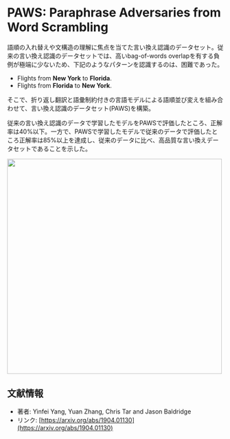 # PAWS: Paraphrase Adversaries from Word Scrambling

語順の入れ替えや文構造の理解に焦点を当てた言い換え認識のデータセット。従来の言い換え認識のデータセットでは、高いbag-of-words overlapを有する負例が極端に少ないため、下記のようなパターンを認識するのは、困難であった。

- Flights from **New York** to **Florida**.
- Flights from **Florida** to **New York**.

そこで、折り返し翻訳と語彙制約付きの言語モデルによる語順並び変えを組み合わせて、言い換え認識のデータセット(PAWS)を構築。

従来の言い換え認識のデータで学習したモデルをPAWSで評価したところ、正解率は40%以下。一方で、PAWSで学習したモデルで従来のデータで評価したところ正解率は85%以上を達成し、従来のデータに比べ、高品質な言い換えデータセットであることを示した。



<p aglin=center>

<img src=https://user-images.githubusercontent.com/53220859/66252771-4e879900-e79a-11e9-983e-3f618c3c60f6.png width=500pt>

</p>





## 文献情報

- 著者: Yinfei Yang, Yuan Zhang, Chris Tar and Jason Baldridge
- リンク: [https://arxiv.org/abs/1904.01130](https://arxiv.org/abs/1904.01130)

